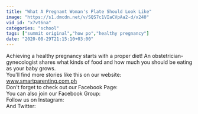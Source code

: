 ```yaml
---
title: "What A Pregnant Woman's Plate Should Look Like"
image: "https://s1.dmcdn.net/v/SQS7c1VIaCVpAa2-d/x240"
vid_id: "x7vt6na"
categories: "school"
tags: ["summit original","how po","healthy pregnancy"]
date: "2020-08-29T21:15:10+03:00"
---
```

Achieving a healthy pregnancy starts with a proper diet! An obstetrician-gynecologist shares what kinds of food and how much you should be eating as your baby grows.  <br>You'll find more stories like this on our website: www.smartparenting.com.ph  <br>Don't forget to check out our Facebook Page:   <br>You can also join our Facebook Group:   <br>Follow us on Instagram:   <br>And Twitter: 
